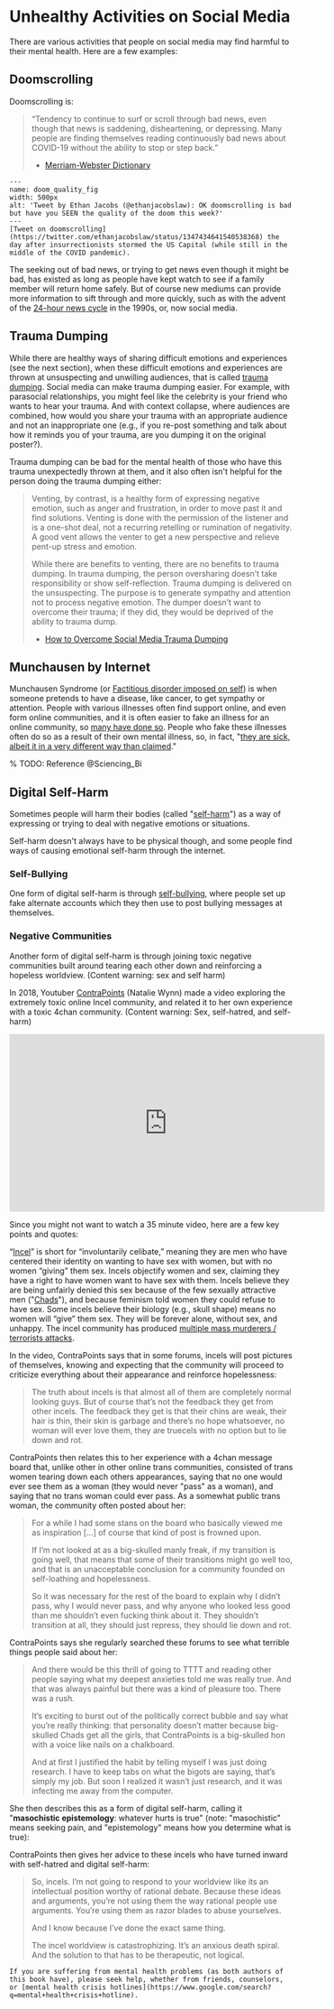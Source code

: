 # Unhealthy Activities on Social Media

There are various activities that people on social media may find harmful to their mental health. Here are a few examples:

## Doomscrolling

Doomscrolling is:
> “Tendency to continue to surf or scroll through bad news, even though that news is saddening, disheartening, or depressing. Many people are finding themselves reading continuously bad news about COVID-19 without the ability to stop or step back.”
>
> - [Merriam-Webster Dictionary](https://www.merriam-webster.com/words-at-play/doomsurfing-doomscrolling-words-were-watching)


```{figure} doom_quality.png
---
name: doom_quality_fig
width: 500px
alt: 'Tweet by Ethan Jacobs (@ethanjacobslaw): OK doomscrolling is bad but have you SEEN the quality of the doom this week?'
---
[Tweet on doomscrolling](https://twitter.com/ethanjacobslaw/status/1347434641540538368) the day after insurrectionists stormed the US Capital (while still in the middle of the COVID pandemic).
```


The seeking out of bad news, or trying to get news even though it might be bad, has existed as long as people have kept watch to see if a family member will return home safely. But of course new mediums can provide more information to sift through and more quickly, such as with the advent of the [24-hour news cycle](https://en.wikipedia.org/wiki/24-hour_news_cycle) in the 1990s, or, now social media.


## Trauma Dumping

While there are healthy ways of sharing difficult emotions and experiences (see the next section), when these difficult emotions and experiences are thrown at unsuspecting and unwilling audiences, that is called [trauma dumping](https://knowyourmeme.com/memes/trauma-dumping). Social media can make trauma dumping easier. For example, with parasocial relationships, you might feel like the celebrity is your friend who wants to hear your trauma. And with context collapse, where audiences are combined, how would you share your trauma with an appropriate audience and not an inappropriate one (e.g., if you re-post something and talk about how it reminds you of your trauma, are you dumping it on the original poster?).

Trauma dumping can be bad for the mental health of those who have this trauma unexpectedly thrown at them, and it also often isn't helpful for the person doing the trauma dumping either:
> Venting, by contrast, is a healthy form of expressing negative emotion, such as anger and frustration, in order to move past it and find solutions. Venting is done with the permission of the listener and is a one-shot deal, not a recurring retelling or rumination of negativity. A good vent allows the venter to get a new perspective and relieve pent-up stress and emotion.
>
> While there are benefits to venting, there are no benefits to trauma dumping. In trauma dumping, the person oversharing doesn’t take responsibility or show self-reflection. Trauma dumping is delivered on the unsuspecting. The purpose is to generate sympathy and attention not to process negative emotion. The dumper doesn’t want to overcome their trauma; if they did, they would be deprived of the ability to trauma dump.
>
> - [How to Overcome Social Media Trauma Dumping](https://www.psychologytoday.com/us/blog/positively-media/202109/how-overcome-social-media-trauma-dumping)

## Munchausen by Internet

Munchausen Syndrome (or [Factitious disorder imposed on self](https://en.wikipedia.org/wiki/Factitious_disorder_imposed_on_self)) is when someone pretends to have a disease, like cancer, to get sympathy or attention. People with various illnesses often find support online, and even form online communities, and it is often easier to fake an illness for an online community, so [many have done so](https://www.theatlantic.com/health/archive/2019/05/faking-cancer-online/588334/). People who fake these illnesses often do so as a result of their own mental illness, so, in fact, "[they are sick, albeit it in a very different way than claimed](https://www.theguardian.com/society/2015/apr/29/jules-gibson-munchausen-by-internet-sickness-bloggers-fake-it-whole-pantry)."

% TODO: Reference @Sciencing_Bi


## Digital Self-Harm
Sometimes people will harm their bodies (called "[self-harm](https://www.mind.org.uk/information-support/types-of-mental-health-problems/self-harm/about-self-harm/)") as a way of expressing or trying to deal with negative emotions or situations.

Self-harm doesn't always have to be physical though, and some people find ways of causing emotional self-harm through the internet.

### Self-Bullying
One form of digital self-harm is through [self-bullying](https://www.npr.org/sections/health-shots/2018/04/21/604073315/when-teens-cyberbully-themselves), where people set up fake alternate accounts which they then use to post bullying messages at themselves.

### Negative Communities
Another form of digital self-harm is through joining toxic negative communities built around tearing each other down and reinforcing a hopeless worldview. (Content warning: sex and self harm)

In 2018, Youtuber [ContraPoints](https://www.youtube.com/c/ContraPoints) (Natalie Wynn) made a video exploring the extremely toxic online Incel community, and related it to her own experience with a toxic 4chan community. (Content warning: Sex, self-hatred, and self-harm)

<iframe width="560" height="315" src="https://www.youtube.com/embed/fD2briZ6fB0" title="YouTube video player" frameborder="0" allow="accelerometer; autoplay; clipboard-write; encrypted-media; gyroscope; picture-in-picture" allowfullscreen></iframe>

Since you might not want to watch a 35 minute video, here are a few key points and quotes:

“[Incel](https://en.wikipedia.org/wiki/Incel)” is short for “involuntarily celibate,” meaning they are men who have centered their identity on wanting to have sex with women, but with no women “giving” them sex. Incels objectify women and sex, claiming they have a right to have women want to have sex with them. Incels believe they are being unfairly denied this sex because of the few sexually attractive men ("[Chads](https://knowyourmeme.com/memes/chad)"), and because feminism told women they could refuse to have sex. Some incels believe their biology (e.g., skull shape) means no women will “give” them sex. They will be forever alone, without sex, and unhappy. The incel community has produced [multiple mass murderers / terrorists attacks](https://en.wikipedia.org/wiki/Incel#Mass_murders_and_violence).

In the video, ContraPoints says that in some forums, incels will post pictures of themselves, knowing and expecting that the community will proceed to criticize everything about their appearance and reinforce hopelessness:
> The truth about incels is that almost
all of them are completely normal looking guys.
But of course that’s not the feedback they get from other incels. The feedback they get is that their chins are weak, their hair is thin, their skin is garbage and there’s no hope whatsoever, no woman will ever love them, they are truecels with no option but to lie down and rot.

ContraPoints then relates this to her experience with a 4chan message board that, unlike other in other online trans communities, consisted of trans women tearing down each others appearances, saying that no one would ever see them as a woman (they would never "pass" as a woman), and saying that no trans woman could ever pass. As a somewhat public trans woman, the community often posted about her:
> For a while I had some stans on the board who basically viewed me as inspiration [...] of course that kind of post is frowned upon.
>
> If I’m not looked at as a big-skulled manly freak, if my transition is going well, that means that some of their transitions might go well too, and that is an unacceptable conclusion for a community founded on self-loathing and hopelessness.
>
> So it was necessary for the rest of the board to explain why I didn’t pass, why I would never pass, and why anyone who looked less good than me shouldn’t even
fucking think about it. They shouldn’t transition at all, they should just repress, they should lie
down and rot.

ContraPoints says she regularly searched these forums to see what terrible things people said about her:
> And there would be this thrill of going to TTTT and reading other people saying what my deepest anxieties told me was really true. And that was always painful but there was a kind of pleasure too. There was a rush.
>
> It’s exciting to burst out of the politically correct bubble and say what you’re really thinking: that personality doesn’t matter because big-skulled Chads get all the girls, that ContraPoints is a big-skulled hon with a voice like nails on a chalkboard.
>
> And at first I justified the habit by telling myself I was just doing research. I have to keep tabs on what the bigots are saying, that’s simply my job. But soon I realized it wasn’t just research, and it was infecting me away from the computer.

She then describes this as a form of digital self-harm, calling it "__masochistic epistemology__: whatever hurts is true" (note: "masochistic" means seeking pain, and "epistemology" means how you determine what is true):

ContraPoints then gives her advice to these incels who have turned inward with self-hatred and digital self-harm:
> So, incels. I’m not going to respond to your worldview like its an intellectual position worthy of rational debate. Because these ideas and arguments, you’re not using them the way rational people use arguments. You’re using them as razor blades to abuse yourselves.
>
> And I know because I’ve done the exact same thing.
>
> The incel worldview is catastrophizing. It’s an anxious death spiral. And the solution to that has to be therapeutic, not logical.




```{note}
If you are suffering from mental health problems (as both authors of this book have), please seek help, whether from friends, counselors, or [mental health crisis hotlines](https://www.google.com/search?q=mental+health+crisis+hotline).
```
